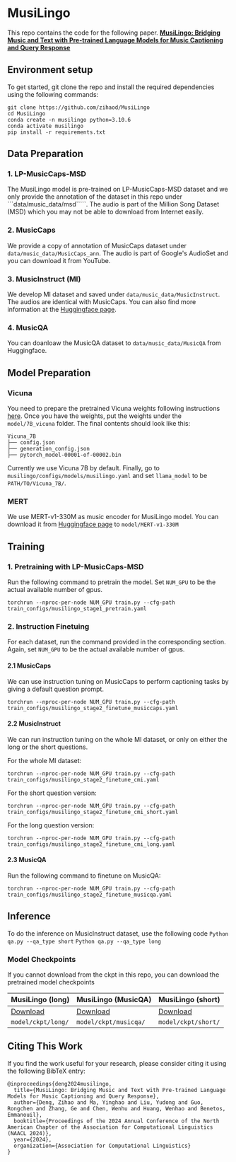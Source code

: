 # MusiLingo
This repo contains the code for the following paper. 
__[MusiLingo: Bridging Music and Text with Pre-trained Language Models for Music Captioning and Query Response](https://arxiv.org/abs/2309.08730)__

## Environment setup
To get started, git clone the repo and install the required dependencies using the following commands:
```
git clone https://github.com/zihaod/MusiLingo
cd MusiLingo
conda create -n musilingo python=3.10.6
conda activate musilingo
pip install -r requirements.txt
```


## Data Preparation
### 1. LP-MusicCaps-MSD
The MusiLingo model is pre-trained on LP-MusicCaps-MSD dataset and we only provide the annotation of the dataset in this repo under ```data/music_data/msd`````. The audio is part of the Million Song Dataset (MSD) which you may not be able to download from Internet easily.
### 2. MusicCaps 
We provide a copy of annotation of MusicCaps dataset under ```data/music_data/MusicCaps_ann```. The audio is part of Google's AudioSet and you can download it from YouTube.
### 3. MusicInstruct (MI)
We develop MI dataset and saved under ```data/music_data/MusicInstruct```. The audios are identical with MusicCaps. You can also find more information at the [Huggingface page](https://huggingface.co/datasets/m-a-p/Music-Instruct/tree/main).
### 4. MusicQA
You can doanloaw the MusicQA dataset to ```data/music_data/MusicQA``` from Huggingface.


## Model Preparation
### Vicuna
You need to prepare the pretrained Vicuna weights following instructions [here](PrepareVicuna.md). Once you have the weights, put the weights under the ```model/7B_vicuna``` folder. The final contents should look like this:
```
Vicuna_7B
├── config.json
├── generation_config.json
├── pytorch_model-00001-of-00002.bin
```
Currently we use Vicuna 7B by default. Finally, go to ```musilingo/configs/models/musilingo.yaml``` and set ```llama_model``` to be ```PATH/TO/Vicuna_7B/```.
### MERT
We use MERT-v1-330M as music encoder for MusiLingo model. You can download it from [Huggingface page](https://huggingface.co/m-a-p/MERT-v1-330M) to ```model/MERT-v1-330M```

## Training
### 1. Pretraining with LP-MusicCaps-MSD
Run the following command to pretrain the model. Set ```NUM_GPU``` to be the actual available number of gpus. 
```
torchrun --nproc-per-node NUM_GPU train.py --cfg-path train_configs/musilingo_stage1_pretrain.yaml
```
### 2. Instruction Finetuing
For each dataset, run the command provided in the corresponding section. Again, set ```NUM_GPU``` to be the actual available number of gpus. 
#### 2.1 MusicCaps
We can use instruction tuning on MusicCaps to perform captioning tasks by giving a default question prompt.
```
torchrun --nproc-per-node NUM_GPU train.py --cfg-path train_configs/musilingo_stage2_finetune_musiccaps.yaml
```
#### 2.2 MusicInstruct 
We can run instruction tuning on the whole MI dataset, or only on either the long or the short questions.

For the whole MI dataset:
```
torchrun --nproc-per-node NUM_GPU train.py --cfg-path train_configs/musilingo_stage2_finetune_cmi.yaml
```
For the short question version:
```
torchrun --nproc-per-node NUM_GPU train.py --cfg-path train_configs/musilingo_stage2_finetune_cmi_short.yaml
```
For the long question version:
```
torchrun --nproc-per-node NUM_GPU train.py --cfg-path train_configs/musilingo_stage2_finetune_cmi_long.yaml
```
#### 2.3 MusicQA 
Run the following command to finetune on MusicQA:
```
torchrun --nproc-per-node NUM_GPU train.py --cfg-path train_configs/musilingo_stage2_finetune_musicqa.yaml
```

## Inference
To do the inference on MusicInstruct dataset, use the following code
```Python qa.py --qa_type short```
```Python qa.py --qa_type long```
### Model Checkpoints

If you cannot download from the ckpt in this repo, you can download the pretrained model checkpoints


| MusiLingo (long) | MusiLingo (MusicQA) | MusiLingo (short)| 
|------------------------------|------------------------------|------------------------------|
| [Download](https://drive.google.com/file/d/1FtPRHVL3w0CYMTmR2Bpju9knYKIPMlzC/view?usp=drive_link) |[Download](https://drive.google.com/file/d/1-jK5PKU0ZCNIu5F7JAqr5S-Ei_urgYei/view?usp=drive_link) | [Download](https://drive.google.com/file/d/16LFAK3dM2a3xlU3SvgToa3DboImndjLU/view?usp=drive_link) |
| ```model/ckpt/long/``` | ```model/ckpt/musicqa/``` | ```model/ckpt/short/``` |

## Citing This Work

If you find the work useful for your research, please consider citing it using the following BibTeX entry:
```
@inproceedings{deng2024musilingo,
  title={MusiLingo: Bridging Music and Text with Pre-trained Language Models for Music Captioning and Query Response},
  author={Deng, Zihao and Ma, Yinghao and Liu, Yudong and Guo, Rongchen and Zhang, Ge and Chen, Wenhu and Huang, Wenhao and Benetos, Emmanouil},
  booktitle={Proceedings of the 2024 Annual Conference of the North American Chapter of the Association for Computational Linguistics (NAACL 2024)},
  year={2024},
  organization={Association for Computational Linguistics}
}
```